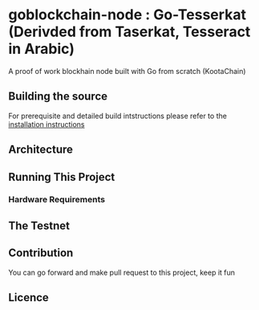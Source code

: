 # goblockchain-node : Go-Tesserkat (Derivded from Taserkat, Tesseract in Arabic)

A proof of work  blockhain node built with Go from scratch (KootaChain)

## Building the source 

For prerequisite and detailed build intstructions please refer to the [installation instructions](#installation) 


## Architecture

## Running This Project 


### Hardware Requirements 


## The Testnet 

## Contribution 

You can go forward and make pull request to this project, keep it fun 

## Licence


